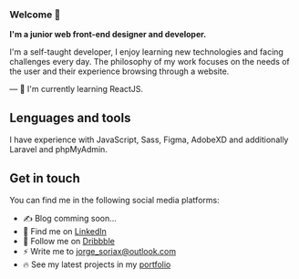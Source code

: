 ### Welcome 👋
**I'm a junior web front-end designer and developer.**


I'm a self-taught developer, I enjoy learning new technologies and facing challenges every day. The philosophy of my work focuses on the needs of the user and their experience browsing through a website.


— 🌱 I'm currently learning ReactJS.

## Lenguages and tools
I have experience with JavaScript, Sass, Figma, AdobeXD and additionally Laravel and phpMyAdmin.

## Get in touch
You can find me in the following social media platforms:
- ✍️ Blog comming soon...
- 💼 Find me on <a href="https://www.linkedin.com/in/jorgesoriax/" target="_blank">LinkedIn</a>
- 🧩 Follow me on <a href="https://dribbble.com/jorgesoriax" target="_blank">Dribbble</a>
- ⚡ Write me to jorge_soriax@outlook.com
- 🔥 See my latest projects in my <a href="https://portafolio22.vercel.app/" target="_blank">portfolio</a>
